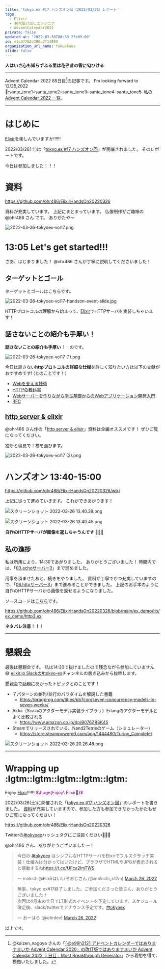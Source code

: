 ```yaml
---
title: 'tokyo.ex #17 ハンズオン回（2022/03/26）レポート'
tags:
  - Elixir
  - 40代駆け出しエンジニア
  - AdventCalendar2022
private: false
updated_at: '2022-03-30T08:39:23+09:00'
id: e1c07262a280c2f14800
organization_url_name: fukuokaex
slide: false
---
```

**人はいさ心も知らずふる里は花ぞ昔の香に匂ひける**


---

Advent Calendar 2022 85日目[^1]の記事です。
I'm looking forward to 12/25,2022 :santa::santa_tone1::santa_tone2::santa_tone3::santa_tone4::santa_tone5:
私の[Advent Calendar 2022 一覧](https://docs.google.com/spreadsheets/d/1HQvFjagQLRPjOYAjDVzWp9S4b8dKixxvvaz_TtbZWto/edit#gid=1723448955)。

[^1]: @kaizen_nagoya さんの「[「@e99h2121 アドベントカレンダーではありますまいか Advent Calendar 2020」の改訂版ではありますまいか Advent Calendar 2022 １日目　Most Breakthrough Generator](https://qiita.com/kaizen_nagoya/items/49ebebee3a0377f3b59b)」から着想を得て、模倣いたしました。 

---



# はじめに

[Elixir](https://elixir-lang.org/)を楽しんでいますか:bangbang::bangbang::bangbang:

2022/03/26(土)は「[tokyo.ex #17 ハンズオン回](https://beam-lang.connpass.com/event/241339/)」が開催されました。
そのレポートです。

今日は参加しました！！！

# 資料

https://github.com/ohr486/ElixirHandsOn20220326

資料が充実しています。
上記にまとまっています。
仏像制作がご趣味の @ohr486 さん です。
ありがたや〜

![2022-03-26-tokyoex-vol17.png](https://qiita-image-store.s3.ap-northeast-1.amazonaws.com/0/131808/96ab573c-b587-4055-99a3-fd95aa439c38.png)



# 13:05 Let's get started!!!

さあ、はじまりました！
@ohr486 さんが丁寧に説明してくださいました！

## ターゲットとゴール

ターゲットとゴールはこちらです。

![2022-03-26-tokyoex-vol17-handson-event-slide.jpg](https://qiita-image-store.s3.ap-northeast-1.amazonaws.com/0/131808/13627635-ba41-2824-26ac-f7584f3e8acd.jpeg)

HTTPプロトコルの理解から始まって、[Elixir](https://elixir-lang.org/)でHTTPサーバを実装しちゃいます！

## 話さないことの紹介も手厚い！

**話さないことの紹介も手厚い！**　のです。

![2022-03-26-tokyoex-vol17 (1).png](https://qiita-image-store.s3.ap-northeast-1.amazonaws.com/0/131808/8ef79dfb-ba89-62f4-6593-032441ca30c2.png)

今日は話さない**httpプロトコルの詳細な仕様**を詳しく知りたい方は以下の文献がおすすめです!
 (とのことです！）

- [Webを支える技術](https://www.amazon.co.jp/dp/B07JK7FZH2)
- [HTTPの教科書](https://www.amazon.co.jp/dp/B00EESW7K0)
- [Webサーバーを作りながら学ぶ基礎からのWebアプリケーション開発入門](https://www.amazon.co.jp/dp/B01GNXNIWE/)
- [RFC](https://developer.mozilla.org/ja/docs/Web/HTTP/Resources_and_specifications)


## [http server & elixir](https://docs.google.com/presentation/d/1wp5ootBYLAGowRKJrGwWJBxyY8JAPA_sGQjax6A1qmw/edit#slide=id.p)

@ohr486 さん作の「[http server & elixir](https://docs.google.com/presentation/d/1wp5ootBYLAGowRKJrGwWJBxyY8JAPA_sGQjax6A1qmw/edit#slide=id.p)」資料は全編オススメです！
ぜひご覧になってください。

独断と偏見で１枚を選びます。

![2022-03-26-tokyoex-vol17 (2).png](https://qiita-image-store.s3.ap-northeast-1.amazonaws.com/0/131808/34b91dca-aff2-c5c2-c005-df9507b91449.png)

# ハンズオン 13:40-15:00

https://github.com/ohr486/ElixirHandsOn20220326/wiki

上記に従って進めていきます。
これができあがります！

![スクリーンショット 2022-03-26 13.40.38.png](https://qiita-image-store.s3.ap-northeast-1.amazonaws.com/0/131808/13ef69d3-a732-566f-da50-d8dc5ea6b173.png)

![スクリーンショット 2022-03-26 13.40.45.png](https://qiita-image-store.s3.ap-northeast-1.amazonaws.com/0/131808/b9c11f48-9b73-1248-cbf3-5f433b511514.png)

**自作のHTTPサーバが画像を返しちゃうんです** :tada::tada::tada: 

## 私の進捗

私は所用により、14:30であがりました。
ありがとうございました！
時間内では、「[03.echoサーバー3](https://github.com/ohr486/ElixirHandsOn20220326/wiki/03.echo%E3%82%B5%E3%83%BC%E3%83%90%E3%83%BC3)」まで進めました。

用事を済ませたあと、続きをやりました。
資料が丁寧でかつ充実していますので、「[06.httpサーバー3](https://github.com/ohr486/ElixirHandsOn20220326/wiki/06.http%E3%82%B5%E3%83%BC%E3%83%90%E3%83%BC3)」まで進めることができました。
上記のお手本のように自作のHTTPサーバから画像を返せるようになりました。

ソースコードは[こちら](https://github.com/ohr486/ElixirHandsOn20220326/blob/main/ex_demo/lib/ex_demo/http3.ex)です。

https://github.com/ohr486/ElixirHandsOn20220326/blob/main/ex_demo/lib/ex_demo/http3.ex

**ネタバレ注意！！！**

---

# 懇親会

最後は懇親会です。
私は14:30で抜けましたので残念ながら参加していません :sweat_smile: 
[elixir.jp Slackの#tokyo-ex](https://join.slack.com/t/elixirjp/shared_invite/zt-ae8m5bad-WW69GH1w4iuafm1tKNgd~w)チャンネルの書き込みから抜粋します。

懇親会で話題にあがったトピックとのことです！

- ７パターンの並列/並行のパラダイムを解説した書籍
    - https://pragprog.com/titles/pb7con/seven-concurrency-models-in-seven-weeks/
- Akka（Scalaのアクターモデル実装ライブラリ）Erlangのアクターモデルとよく比較される
    - https://www.amazon.co.jp/dp/B076Z8SK45
- Steamでリリースされている、Nand2Tetrisのゲーム（シミュレーター）
    - https://store.steampowered.com/app/1444480/Turing_Complete/

![スクリーンショット 2022-03-26 20.26.48.png](https://qiita-image-store.s3.ap-northeast-1.amazonaws.com/0/131808/c51567b3-f54d-a379-75a0-34d284e95f66.png)





---

# Wrapping up :lgtm::lgtm::lgtm::lgtm::lgtm:

Enjoy [Elixir](https://elixir-lang.org/):bangbang::bangbang::bangbang:
<font color="purple">$\huge{Enjoy\ Elixir🚀}$</font>

2022/03/26(土)に開催された「[tokyo.ex #17 ハンズオン回](https://beam-lang.connpass.com/event/241339/)」のレポートを書きました。
[資料](https://github.com/ohr486/ElixirHandsOn20220326)が充実していますので、参加した方も参加できなかったかたもぜひご覧になってください！

https://github.com/ohr486/ElixirHandsOn20220326

Twitterの[#tokyoex](https://twitter.com/hashtag/tokyoex)ハッシュタグにご注目ください:rocket::rocket::rocket:

@ohr486 さん、ありがとうございました〜！

<blockquote class="twitter-tweet"><p lang="ja" dir="ltr">今日の <a href="https://twitter.com/hashtag/tokyoex?src=hash&amp;ref_src=twsrc%5Etfw">#tokyoex</a> はシンプルなHTTPサーバをElixirでフルスクラッチ実装！仕組みは分かってはいたけど、ブラウザでHTMLやJPGが表示されると感動するね<a href="https://t.co/UFca2ImTWS">https://t.co/UFca2ImTWS</a></p>&mdash; mokichi@Elixirはいいぞおじさん (@mokichi_s12m) <a href="https://twitter.com/mokichi_s12m/status/1507603101611483142?ref_src=twsrc%5Etfw">March 26, 2022</a></blockquote> <script async src="https://platform.twitter.com/widgets.js" charset="utf-8"></script>

<blockquote class="twitter-tweet"><p lang="ja" dir="ltr">無事、tokyo.ex#17終了しました。ご参加くださった皆さん、ありがとうございました！<br>次回は4月末の土日でLT形式のイベントを予定しています。スケジュール確定後、slack/twitterでアナウンス予定です。<a href="https://twitter.com/hashtag/tokyoex?src=hash&amp;ref_src=twsrc%5Etfw">#tokyoex</a></p>&mdash; おーはら (@ohrdev) <a href="https://twitter.com/ohrdev/status/1507621667836948485?ref_src=twsrc%5Etfw">March 26, 2022</a></blockquote> <script async src="https://platform.twitter.com/widgets.js" charset="utf-8"></script>



以上です。

